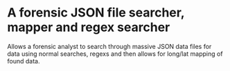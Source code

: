 # A forensic JSON file searcher, mapper and regex searcher


Allows a forensic analyst to search through massive JSON data files for data using normal searches, regexs and then allows for long/lat mapping of found data.